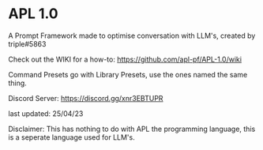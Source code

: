 # APL 1.0
A Prompt Framework made to optimise conversation with LLM's, created by triple#5863

Check out the WIKI for a how-to: https://github.com/apl-pf/APL-1.0/wiki

Command Presets go with Library Presets, use the ones named the same thing.


Discord Server: https://discord.gg/xnr3EBTUPR

last updated: 25/04/23

Disclaimer: This has nothing to do with APL the programming language, this is a seperate language used for LLM's.
